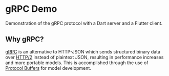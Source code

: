 # gRPC Demo

Demonstration of the gRPC protocol with a Dart server and a Flutter client.

## Why gRPC?

[gRPC](https://grpc.io) is an alternative to HTTP-JSON which sends structured binary data over [HTTP/2](https://developers.google.com/web/fundamentals/performance/http2/) instead of plaintext JSON, resulting in performance increases and more portable models. This is accomplished through the use of [Protocol Buffers](https://developers.google.com/protocol-buffers) for model development.